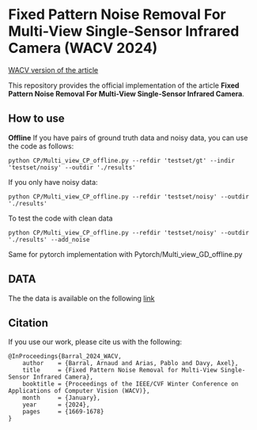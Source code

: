 # Fixed Pattern Noise Removal For Multi-View Single-Sensor Infrared Camera (WACV 2024)

[WACV version  of the article](https://openaccess.thecvf.com/content/WACV2024/papers/Barral_Fixed_Pattern_Noise_Removal_for_Multi-View_Single-Sensor_Infrared_Camera_WACV_2024_paper.pdf)

This repository provides the official implementation of the article **Fixed Pattern Noise Removal For Multi-View Single-Sensor Infrared Camera**.

## How to use

**Offline**
If you have pairs of ground truth data and noisy data, you can use the code as follows:
``` 
python CP/Multi_view_CP_offline.py --refdir 'testset/gt' --indir 'testset/noisy' --outdir './results'
```
If you only have noisy data:
``` 
python CP/Multi_view_CP_offline.py --refdir 'testset/noisy' --outdir './results'
```
To test the code with clean data
``` 
python CP/Multi_view_CP_offline.py --refdir 'testset/noisy' --outdir './results' --add_noise
```

Same for pytorch implementation with Pytorch/Multi_view_GD_offline.py

## DATA
The the data is available on the following [link](https://zenodo.org/records/13935908)

## Citation
If you use our work, please cite us with the following:
```
@InProceedings{Barral_2024_WACV,
    author    = {Barral, Arnaud and Arias, Pablo and Davy, Axel},
    title     = {Fixed Pattern Noise Removal for Multi-View Single-Sensor Infrared Camera},
    booktitle = {Proceedings of the IEEE/CVF Winter Conference on Applications of Computer Vision (WACV)},
    month     = {January},
    year      = {2024},
    pages     = {1669-1678}
}
```
